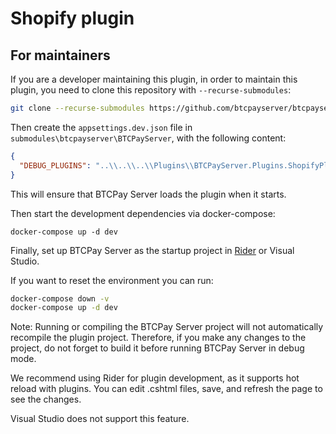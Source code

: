 # Shopify plugin

## For maintainers

If you are a developer maintaining this plugin, in order to maintain this plugin, you need to clone this repository with ``--recurse-submodules``:

```bash
git clone --recurse-submodules https://github.com/btcpayserver/btcpayserver-shopify-plugin
```

Then create the `appsettings.dev.json` file in `submodules\btcpayserver\BTCPayServer`, with the following content:
```json
{
  "DEBUG_PLUGINS": "..\\..\\..\\Plugins\\BTCPayServer.Plugins.ShopifyPlugin\\bin\\Debug\\net8.0\\BTCPayServer.Plugins.ShopifyPlugin.dll",
}
```

This will ensure that BTCPay Server loads the plugin when it starts.

Then start the development dependencies via docker-compose:

```
docker-compose up -d dev
```

Finally, set up BTCPay Server as the startup project in [Rider](https://www.jetbrains.com/rider/) or Visual Studio.

If you want to reset the environment you can run:

```bash
docker-compose down -v
docker-compose up -d dev
```

Note: Running or compiling the BTCPay Server project will not automatically recompile the plugin project. Therefore, if you make any changes to the project, do not forget to build it before running BTCPay Server in debug mode.

We recommend using Rider for plugin development, as it supports hot reload with plugins. You can edit .cshtml files, save, and refresh the page to see the changes.

Visual Studio does not support this feature.